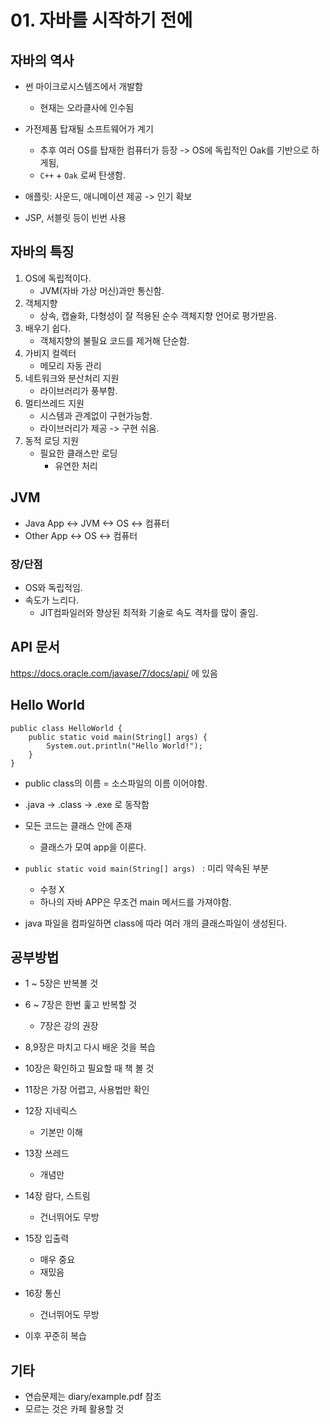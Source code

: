 # 01. 자바를 시작하기 전에

## 자바의 역사

- 썬 마이크로시스템즈에서 개발함

  - 현재는 오라클사에 인수됨

- 가전제품 탑재될 소프트웨어가 계기

  - 추후 여러 OS를 탑재한 컴퓨터가 등장 -> OS에 독립적인 Oak를 기반으로 하게됨,
  - `C++` + `Oak` 로써 탄생함.

- 애플릿: 사운드, 애니메이션 제공 -> 인기 확보

- JSP, 서블릿 등이 빈번 사용

## 자바의 특징

1. OS에 독립적이다.
   - JVM(자바 가상 머신)과만 통신함.
2. 객체지향
   - 상속, 캡슐화, 다형성이 잘 적용된 순수 객체지향 언어로 평가받음.
3. 배우기 쉽다.
   - 객체지향의 불필요 코드를 제거해 단순함.
4. 가비지 컬렉터
   - 메모리 자동 관리
5. 네트워크와 분산처리 지원
   - 라이브러리가 풍부함.
6. 멀티쓰레드 지원
   - 시스템과 관계없이 구현가능함.
   - 라이브러리가 제공 -> 구현 쉬움.
7. 동적 로딩 지원
   - 필요한 클래스만 로딩
     - 유연한 처리

## JVM

- Java App <-> JVM <-> OS <-> 컴퓨터
- Other App <-> OS <-> 컴퓨터

### 장/단점

- OS와 독립적임.
- 속도가 느리다.
  - JIT컴파일러와 향상된 최적화 기술로 속도 격차를 많이 줄임.



## API 문서

https://docs.oracle.com/javase/7/docs/api/ 에 있음


## Hello World


```
public class HelloWorld {
    public static void main(String[] args) {
        System.out.println("Hello World!");
    }
}

```

- public class의 이름 = 소스파일의 이름 이어야함.

- .java -> .class -> .exe 로 동작함
- 모든 코드는 클래스 안에 존재
  - 클래스가 모여 app을 이룬다.


- `public static void main(String[] args) ` : 미리 약속된 부분
  - 수정 X
  - 하나의 자바 APP은 무조건 main 메서드를 가져야함.


- java 파일을 컴파일하면 class에 따라 여러 개의 클래스파일이 생성된다.



## 공부방법


- 1 ~ 5장은 반복볼 것
- 6  ~ 7장은 한번 훑고 반복할 것
  - 7장은 강의 권장
- 8,9장은 마치고 다시 배운 것을 복습
- 10장은 확인하고 필요할 때 책 볼 것
- 11장은 가장 어렵고, 사용법만 확인
- 12장 지네릭스
  - 기본만 이해
- 13장 쓰레드
  - 개념만
- 14장 람다, 스트림
  - 건너뛰어도 무방
- 15장 입출력
  - 매우 중요
  - 재밌음
- 16장 통신
  - 건너뛰어도 무방

- 이후 꾸준히 복습

## 기타
- 연습문제는 diary/example.pdf 참조
- 모르는 것은 카페 활용할 것